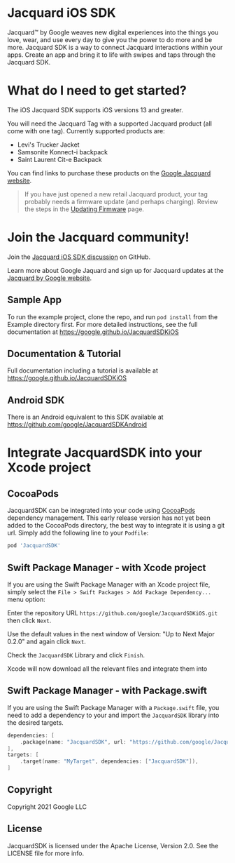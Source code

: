 # Jacquard iOS SDK

Jacquard™ by Google weaves new digital experiences into the things you
love, wear, and use every day to give you the power to do more and be
more.  Jacquard SDK is a way to connect Jacquard interactions within
your apps.  Create an app and bring it to life with swipes and taps
through the Jacquard SDK.

# What do I need to get started?

The iOS Jacquard SDK supports iOS versions 13 and greater.

You will need the Jacquard Tag with a supported Jacquard product (all
come with one tag). Currently supported products are:

* Levi's Trucker Jacket
* Samsonite Konnect-i backpack
* Saint Laurent Cit-e Backpack

You can find links to purchase these products on the [Google Jacquard
website](https://atap.google.com/jacquard/products/).

> If you have just opened a new retail Jacquard product, your tag
> probably needs a firmware update (and perhaps charging). Review the
> steps in the [Updating Firmware](updating-firmware.html) page.

# Join the Jacquard community!

Join the [Jacquard iOS SDK
discussion](https://github.com/google/JacquardSDKiOS/discussions/) on
GitHub.

Learn more about Google Jaquard and sign up for Jacquard updates at
the [Jacquard by Google website](https://atap.google.com/jacquard/).

## Sample App

To run the example project, clone the repo, and run `pod install` from
the Example directory first. For more detailed instructions, see the
full documentation at https://google.github.io/JacquardSDKiOS

## Documentation & Tutorial

Full documentation including a tutorial is available at
https://google.github.io/JacquardSDKiOS

## Android SDK

There is an Android equivalent to this SDK available at
https://github.com/google/JacquardSDKAndroid



# Integrate JacquardSDK into your Xcode project

## CocoaPods

JacquardSDK can be integrated into your code using
[CocoaPods](https://cocoapods.org) dependency management. This early
release version has not yet been added to the CocoaPods directory, the
best way to integrate it is using a git url. Simply add the following
line to your `Podfile`:

```ruby
pod 'JacquardSDK'
```

## Swift Package Manager - with Xcode project

If you are using the Swift Package Manager with an Xcode project file,
simply select the `File > Swift Packages > Add Package Dependency...`
menu option:

Enter the repository URL
`https://github.com/google/JacquardSDKiOS.git` then click `Next`.

Use the default values in the next window of Version: "Up to Next
Major 0.2.0" and again click `Next`.

Check the `JacquardSDK` Library and click `Finish`.

Xcode will now download all the relevant files and integrate them into

## Swift Package Manager - with Package.swift

If you are using the Swift Package Manager with a `Package.swift`
file, you need to add a dependency to your and import the
`JacquardSDK` library into the desired targets.

```swift
dependencies: [
    .package(name: "JacquardSDK", url: "https://github.com/google/JacquardSDKiOS.git", from: "0.2.0"),
],
targets: [
    .target(name: "MyTarget", dependencies: ["JacquardSDK"]),
]
```

## Copyright

Copyright 2021 Google LLC

## License

JacquardSDK is licensed under the Apache License, Version 2.0.
See the LICENSE file for more info.
